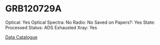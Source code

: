 # GRB120729A

Optical: Yes
Optical Spectra: No
Radio: No
Saved on Papers?: Yes
State: Processed
Status: ADS Exhausted
Xray: Yes

[Data Catalogue](GRB120729A%209c9eb03175d34aa792e393f3c666ae5b/Data%20Catalogue%20d3101217912e42b38eb3c79a3d1ff5f9.csv)